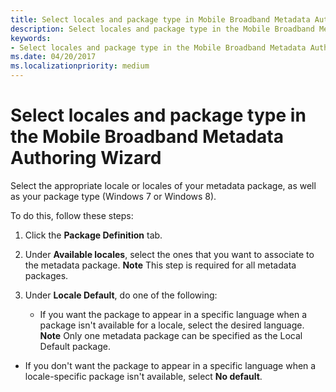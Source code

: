 ```yaml
---
title: Select locales and package type in Mobile Broadband Metadata Authoring Wizard
description: Select locales and package type in the Mobile Broadband Metadata Authoring Wizard
keywords:
- Select locales and package type in the Mobile Broadband Metadata Authoring Wizard
ms.date: 04/20/2017
ms.localizationpriority: medium
---
```


# Select locales and package type in the Mobile Broadband Metadata Authoring Wizard


Select the appropriate locale or locales of your metadata package, as well as your package type (Windows 7 or Windows 8).

To do this, follow these steps:

1.  Click the **Package Definition** tab.
2.  Under **Available locales**, select the ones that you want to associate to the metadata package.
    **Note**  This step is required for all metadata packages.



3.  Under **Locale Default**, do one of the following:
    -   If you want the package to appear in a specific language when a package isn't available for a locale, select the desired language.
        **Note**  Only one metadata package can be specified as the Local Default package.




-   If you don't want the package to appear in a specific language when a locale-specific package isn't available, select **No default**.










